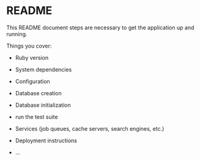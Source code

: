 # README

This README document steps are necessary to get the application up and running.

Things you cover:

* Ruby version

* System dependencies

* Configuration

* Database creation

* Database initialization

* run the test suite

* Services (job queues, cache servers, search engines, etc.)

* Deployment instructions

* ...
